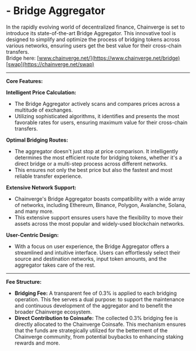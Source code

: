 # - Bridge Aggregator

In the rapidly evolving world of decentralized finance, Chainverge is set to introduce its state-of-the-art Bridge Aggregator. This innovative tool is designed to simplify and optimize the process of bridging tokens across various networks, ensuring users get the best value for their cross-chain transfers.\
Bridge here: [www.chainverge.net/](https://www.chainverge.net/bridge)[swap](https://chainverge.net/swap)

***

**Core Features:**

**Intelligent Price Calculation:**

* The Bridge Aggregator actively scans and compares prices across a multitude of exchanges.
* Utilizing sophisticated algorithms, it identifies and presents the most favorable rates for users, ensuring maximum value for their cross-chain transfers.

**Optimal Bridging Routes:**

* The aggregator doesn't just stop at price comparison. It intelligently determines the most efficient route for bridging tokens, whether it's a direct bridge or a multi-step process across different networks.
* This ensures not only the best price but also the fastest and most reliable transfer experience.

**Extensive Network Support:**

* Chainverge's Bridge Aggregator boasts compatibility with a wide array of networks, including Ethereum, Binance, Polygon, Avalanche, Solana, and many more.
* This extensive support ensures users have the flexibility to move their assets across the most popular and widely-used blockchain networks.

**User-Centric Design:**

* With a focus on user experience, the Bridge Aggregator offers a streamlined and intuitive interface. Users can effortlessly select their source and destination networks, input token amounts, and the aggregator takes care of the rest.

***

**Fee Structure:**

* **Bridging Fee:** A transparent fee of 0.3% is applied to each bridging operation. This fee serves a dual purpose: to support the maintenance and continuous development of the aggregator and to benefit the broader Chainverge ecosystem.
* **Direct Contribution to Coinsafe:** The collected 0.3% bridging fee is directly allocated to the Chainverge Coinsafe. This mechanism ensures that the funds are strategically utilized for the betterment of the Chainverge community, from potential buybacks to enhancing staking rewards and more.

